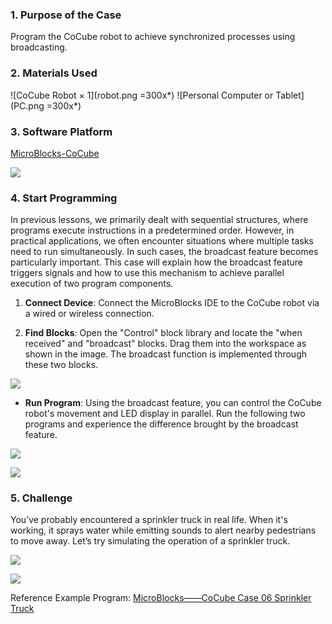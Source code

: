 ### 1. Purpose of the Case

Program the CoCube robot to achieve synchronized processes using broadcasting.

### 2. Materials Used

![CoCube Robot × 1](robot.png =300x*) ![Personal Computer or Tablet](PC.png =300x*)

### 3. Software Platform

[MicroBlocks-CoCube](https://microblocks.fun/run/microblocks.html#scripts=GP%20Scripts%0Adepends%20%27CoCube%27)

![](image.png)

### 4. Start Programming

In previous lessons, we primarily dealt with sequential structures, where programs execute instructions in a predetermined order. However, in practical applications, we often encounter situations where multiple tasks need to run simultaneously. In such cases, the broadcast feature becomes particularly important. This case will explain how the broadcast feature triggers signals and how to use this mechanism to achieve parallel execution of two program components.

1. **Connect Device**: Connect the MicroBlocks IDE to the CoCube robot via a wired or wireless connection.

2. **Find Blocks**: Open the "Control" block library and locate the "when received" and "broadcast" blocks. Drag them into the workspace as shown in the image. The broadcast function is implemented through these two blocks.

![](image-1.png)

* **Run Program**: Using the broadcast feature, you can control the CoCube robot's movement and LED display in parallel. Run the following two programs and experience the difference brought by the broadcast feature.

![](allScripts7227041.png)

![](allScripts7476361.png)

### 5. Challenge

You’ve probably encountered a sprinkler truck in real life. When it's working, it sprays water while emitting sounds to alert nearby pedestrians to move away. Let’s try simulating the operation of a sprinkler truck.

![](allScripts475744.png)

![](<broadcast_car.gif>)

Reference Example Program: [MicroBlocks——CoCube Case 06 Sprinkler Truck](https://microblocks.fun/run/microblocks.html#scripts=GP%20Scripts%0Adepends%20%27CoCube%27%20%27LED%20Display%27%20%27Tone%27%0A%0Ascript%20354%20110%20%7B%0AwhenButtonPressed%20%27A%27%0Aforever%20%7B%0A%20%20sendBroadcast%20%27go%21%27%0A%20%20%27CoCube%20move%20to%27%20100%2050%2015%0A%20%20sendBroadcast%20%27go%21%27%0A%20%20%27CoCube%20move%20to%27%20200%2050%2015%0A%20%20sendBroadcast%20%27go%21%27%0A%20%20%27CoCube%20move%20to%27%20200%20150%2015%0A%20%20sendBroadcast%20%27go%21%27%0A%20%20%27CoCube%20move%20to%27%20100%20150%2015%0A%20%20sendBroadcast%20%27go%21%27%0A%7D%0A%7D%0A%0Ascript%20733%20107%20%7B%0AwhenBroadcastReceived%20%27go%21%27%0Ascroll_text%20%27careful%27%2020%0A%7D%0A%0Ascript%20733%20253%20%7B%0AwhenBroadcastReceived%20%27go%21%27%0Afor%20i%2050%20%7B%0A%20%20playMIDIKey%20%28i%20%2B%2050%29%2020%0A%7D%0A%7D%0A%0A)